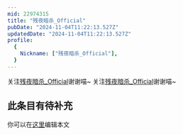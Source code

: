 ```yaml
---
mid: 22974315
title: "残夜暗杀_Official"
pubDate: "2024-11-04T11:22:13.527Z"
updatedDate: "2024-11-04T11:22:13.527Z"
profile:
  {
    Nickname: ["残夜暗杀_Official"],
  }
---
```


关注[残夜暗杀_Official](https://space.bilibili.com/22974315)谢谢喵~ 关注[残夜暗杀_Official](https://space.bilibili.com/22974315)谢谢喵~

## 此条目有待补充
你可以在[这里](https://github.com/Yuhanawa/VTuber.ICU-Content/edit/master/v/残夜暗杀_Official/index.md)编辑本文
